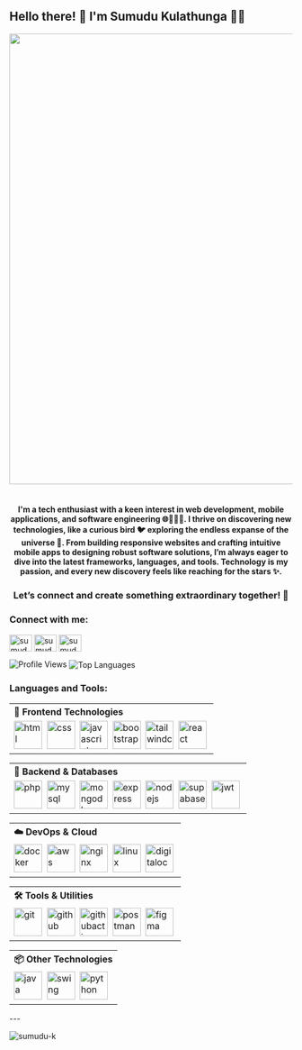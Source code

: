 ## Hello there! 👋 I'm Sumudu Kulathunga 👨‍💻
<p align="center">
<img src="https://github.com/Anmol-Baranwal/Cool-GIFs-For-GitHub/assets/74038190/80728820-e06b-4f96-9c9e-9df46f0cc0a5" width="800">
<br><br>
<h4 align="center">I'm a tech enthusiast with a keen interest in web development, mobile applications, and software engineering 🌐📱👨‍💻. I thrive on discovering new technologies, like a curious bird 🐦 exploring the endless expanse of the universe 🌌. From building responsive websites and crafting intuitive mobile apps to designing robust software solutions, I’m always eager to dive into the latest frameworks, languages, and tools. Technology is my passion, and every new discovery feels like reaching for the stars ✨. </h4>
</p>    
<p align="center">
<h3 align="center">Let’s connect and create something extraordinary together! 🚀</h3>
</p>

<h3 align="left">Connect with me:</h3> 
<p align="left">
<a href="https://linkedin.com/in/sumudu-lakshan" target="blank"><img align="center" src="https://raw.githubusercontent.com/rahuldkjain/github-profile-readme-generator/master/src/images/icons/Social/linked-in-alt.svg" alt="sumudu-lakshan" height="30" width="40" /></a>
<a href="https://fb.com/sumudu_lak" target="blank"><img align="center" src="https://raw.githubusercontent.com/rahuldkjain/github-profile-readme-generator/master/src/images/icons/Social/facebook.svg" alt="sumudu_lak" height="30" width="40" /></a>
<a href="https://instagram.com/sumudu_lak" target="blank"><img align="center" src="https://raw.githubusercontent.com/rahuldkjain/github-profile-readme-generator/master/src/images/icons/Social/instagram.svg" alt="sumudu_lak" height="30" width="40" /></a>
</p>
<img src="https://komarev.com/ghpvc/?username=sumudu-k&label=Profile%20Views&color=0e75b6&style=flat" alt="Profile Views" />
<img align="center" src="https://github-readme-stats.vercel.app/api/top-langs/?username=sumudu-k&layout=compact&theme=vue&hide_border=true" alt="Top Languages" />

<h3 align="left">Languages and Tools:</h3>
<!-- Frontend Technologies -->
<table>
  <tr><th align="left">🎨 Frontend Technologies</th></tr>
  <tr>
    <td>
      <img src="https://raw.githubusercontent.com/marwin1991/profile-technology-icons/refs/heads/main/icons/html.png" alt="html" width="50" height="50"/>&nbsp;
      <img src="https://raw.githubusercontent.com/marwin1991/profile-technology-icons/refs/heads/main/icons/css.png" alt="css" width="50" height="50"/>&nbsp;
      <img src="https://raw.githubusercontent.com/marwin1991/profile-technology-icons/refs/heads/main/icons/javascript.png" alt="javascript" width="50" height="50"/>&nbsp;
      <img src="https://raw.githubusercontent.com/marwin1991/profile-technology-icons/refs/heads/main/icons/bootstrap.png" alt="bootstrap" width="50" height="50"/>&nbsp;
      <img src="https://raw.githubusercontent.com/marwin1991/profile-technology-icons/refs/heads/main/icons/tailwind_css.png" alt="tailwindcss" width="50" height="50"/>&nbsp;
      <img src="https://raw.githubusercontent.com/marwin1991/profile-technology-icons/refs/heads/main/icons/react.png" alt="react" width="50" height="50"/>&nbsp;
    </td>
  </tr>
</table>

<!-- Backend & Databases -->
<table>
  <tr><th align="left">🧠 Backend & Databases</th></tr>
  <tr>
    <td>
      <img src="https://raw.githubusercontent.com/marwin1991/profile-technology-icons/refs/heads/main/icons/php.png" alt="php" width="50" height="50"/>&nbsp;
      <img src="https://raw.githubusercontent.com/marwin1991/profile-technology-icons/refs/heads/main/icons/mysql.png" alt="mysql" width="50" height="50"/>&nbsp;
      <img src="https://raw.githubusercontent.com/marwin1991/profile-technology-icons/refs/heads/main/icons/mongodb.png" alt="mongodb" width="50" height="50"/>&nbsp;
      <img src="https://raw.githubusercontent.com/marwin1991/profile-technology-icons/refs/heads/main/icons/express.png" alt="express" width="50" height="50"/>&nbsp;
      <img src="https://raw.githubusercontent.com/marwin1991/profile-technology-icons/refs/heads/main/icons/node_js.png" alt="nodejs" width="50" height="50"/>&nbsp;
      <img src="https://raw.githubusercontent.com/marwin1991/profile-technology-icons/refs/heads/main/icons/supabase.png" alt="supabase" width="50" height="50"/>&nbsp;
      <img src="https://cdn.worldvectorlogo.com/logos/jwt-3.svg" alt="jwt" width="50" height="50"/>&nbsp;
    </td>
  </tr>
</table>

<!-- DevOps & Cloud -->
<table>
  <tr><th align="left">☁️ DevOps & Cloud</th></tr>
  <tr>
    <td>
      <img src="https://raw.githubusercontent.com/marwin1991/profile-technology-icons/refs/heads/main/icons/docker.png" alt="docker" width="50" height="50"/>&nbsp;
      <img src="https://raw.githubusercontent.com/marwin1991/profile-technology-icons/refs/heads/main/icons/aws.png" alt="aws" width="50" height="50"/>&nbsp;
      <img src="https://raw.githubusercontent.com/marwin1991/profile-technology-icons/refs/heads/main/icons/nginx.png" alt="nginx" width="50" height="50"/>&nbsp;
      <img src="https://raw.githubusercontent.com/marwin1991/profile-technology-icons/refs/heads/main/icons/linux.png" alt="linux" width="50" height="50"/>&nbsp;
      <img src="https://raw.githubusercontent.com/marwin1991/profile-technology-icons/refs/heads/main/icons/digital_ocean.png" alt="digitalocean" width="50" height="50"/>&nbsp;
    </td>
  </tr>
</table>

<!-- Tools & Utilities -->
<table>
  <tr><th align="left">🛠️ Tools & Utilities</th></tr>
  <tr>
    <td>
      <img src="https://raw.githubusercontent.com/marwin1991/profile-technology-icons/refs/heads/main/icons/git.png" alt="git" width="50" height="50"/>&nbsp;
      <img src="https://raw.githubusercontent.com/marwin1991/profile-technology-icons/refs/heads/main/icons/github.png" alt="github" width="50" height="50"/>&nbsp;
      <img src="https://encrypted-tbn0.gstatic.com/images?q=tbn:ANd9GcR9nNZVxrqmSMQnNMDKHdTkNFOxPkYUA0HZUA&s" alt="githubactions" width="50" height="50"/>&nbsp;
      <img src="https://raw.githubusercontent.com/marwin1991/profile-technology-icons/refs/heads/main/icons/postman.png" alt="postman" width="50" height="50"/>&nbsp;
      <img src="https://raw.githubusercontent.com/marwin1991/profile-technology-icons/refs/heads/main/icons/figma.png" alt="figma" width="50" height="50"/>&nbsp;
    </td>
  </tr>
</table>

<!-- Java & Swing (Optional Section) -->
<table>
  <tr><th align="left">📦 Other Technologies</th></tr>
  <tr>
    <td>
      <img src="https://raw.githubusercontent.com/marwin1991/profile-technology-icons/refs/heads/main/icons/java.png" alt="java" width="50" height="50"/>&nbsp;
      <img src="https://miro.medium.com/v2/resize:fit:409/1*x53VGsJAqhN85ReUdQLPzA.jpeg" alt="swing" width="50" height="50"/>&nbsp;
      <img src="https://raw.githubusercontent.com/marwin1991/profile-technology-icons/refs/heads/main/icons/python.png" alt="python" width="50" height="50"/>&nbsp;
    </td>
  </tr>
</table>
---

<p><img align="center" src="https://github-readme-streak-stats.herokuapp.com/?user=sumudu-k&" alt="sumudu-k" /></p>





